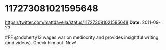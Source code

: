 # 117273081021595648
https://twitter.com/mattdavella/status/117273081021595648
**Date:** 2011-09-23

#FF @ndoherty13 wages war on mediocrity and provides insightful writing (and videos). Check him out. Now!
